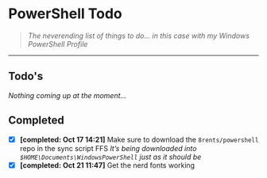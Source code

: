 # PowerShell Todo

> *The neverending list of things to do... in this case with my Windows PowerShell Profile*

---

## Todo's

 *Nothing coming up at the moment...*

## Completed

- [x] **[completed:  Oct 17 14:21]** Make sure to download the `8rents/powershell` repo in the sync script FFS 
  *It’s being downloaded into `$HOME\Documents\WindowsPowerShell` just as it should be*
- [x] **[completed:  Oct 21 11:47]** Get the nerd fonts working
